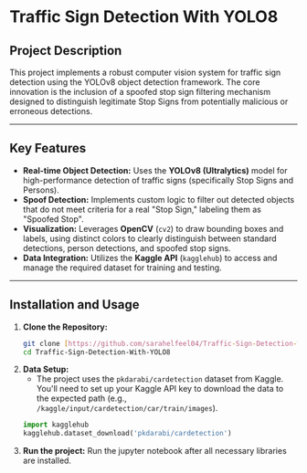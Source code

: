 # Traffic Sign Detection With YOLO8

## Project Description
This project implements a robust computer vision system for traffic sign detection using the YOLOv8 object detection framework. The core innovation is the inclusion of a spoofed stop sign filtering mechanism designed to distinguish legitimate Stop Signs from potentially malicious or erroneous detections.

---

## Key Features
* **Real-time Object Detection:** Uses the **YOLOv8 (Ultralytics)** model for high-performance detection of traffic signs (specifically Stop Signs and Persons).
* **Spoof Detection:** Implements custom logic to filter out detected objects that do not meet criteria for a real "Stop Sign," labeling them as "Spoofed Stop".
* **Visualization:** Leverages **OpenCV** (`cv2`) to draw bounding boxes and labels, using distinct colors to clearly distinguish between standard detections, person detections, and spoofed stop signs.
* **Data Integration:** Utilizes the **Kaggle API** (`kagglehub`) to access and manage the required dataset for training and testing.

---

## Installation and Usage
1.  **Clone the Repository:**
    ```bash
    git clone [https://github.com/sarahelfeel04/Traffic-Sign-Detection-With-YOLO8.git](https://github.com/sarahelfeel04/Traffic-Sign-Detection-With-YOLO8.git)
    cd Traffic-Sign-Detection-With-YOLO8
    ```
2.  **Data Setup:**
    * The project uses the `pkdarabi/cardetection` dataset from Kaggle. You'll need to set up your Kaggle API key to download the data to the expected path (e.g., `/kaggle/input/cardetection/car/train/images`).
    ```python
    import kagglehub
    kagglehub.dataset_download('pkdarabi/cardetection') 
    ```
3.  **Run the project:**
    Run the jupyter notebook after all necessary libraries are installed.
